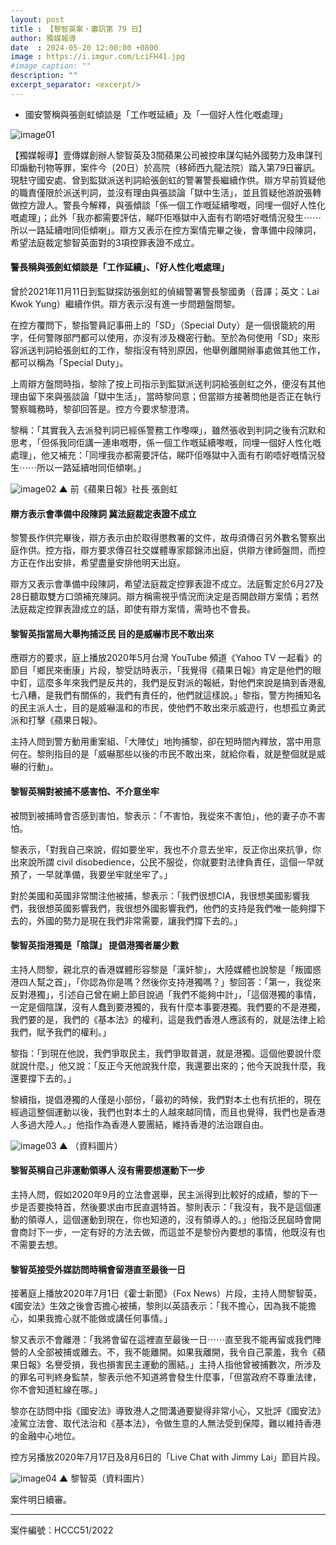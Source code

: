 ```yaml
---
layout: post
title : 【黎智英案・審訊第 79 日】
author: 獨媒報導
date  : 2024-05-20 12:00:00 +0800
image : https://i.imgur.com/LciFH41.jpg
#image_caption: ""
description: ""
excerpt_separator: <excerpt/>
---
```


- 國安警稱與張劍虹傾談是「工作嘅延續」及「一個好人性化嘅處理」

<excerpt/>

![image01](https://i.imgur.com/a300hZF.png)

【獨媒報導】壹傳媒創辦人黎智英及3間蘋果公司被控串謀勾結外國勢力及串謀刊印煽動刊物等罪，案件今（20日）於高院（移師西九龍法院）踏入第79日審訊。現駐守國安處、曾到監獄派送判詞給張劍虹的警署警長繼續作供。辯方早前質疑他的職責僅限於派送判詞，並沒有理由與張談論「獄中生活」，並且質疑他游說張轉做控方證人。警長今解釋，與張傾談「係一個工作嘅延續嚟嘅，同埋一個好人性化嘅處理」；此外「我亦都需要評估，睇吓佢喺獄中入面有冇啲唔好嘅情況發生⋯⋯所以一路延續咁同佢傾喇」。辯方又表示在控方案情完畢之後，會準備中段陳詞，希望法庭裁定黎智英面對的3項控罪表證不成立。

#### 警長稱與張劍虹傾談是「工作延續」、「好人性化嘅處理」

曾於2021年11月11日到監獄探訪張劍虹的偵緝警署警長黎國勇（音譯；英文：Lai Kwok Yung）繼續作供。辯方表示沒有進一步問題盤問黎。

在控方覆問下，黎指警員記事冊上的「SD」（Special Duty）是一個很籠統的用字，任何警隊部門都可以使用，亦沒有涉及機密行動。至於為何使用「SD」來形容派送判詞給張劍虹的工作，黎指沒有特別原因，他舉例離開辦事處做其他工作，都可以稱為「Special Duty」。

上周辯方盤問時指，黎除了按上司指示到監獄派送判詞給張劍虹之外，便沒有其他理由留下來與張談論「獄中生活」，當時黎同意；但當辯方接著問他是否正在執行警察職務時，黎卻回答是。控方今要求黎澄清。

黎稱：「其實我入去派發判詞已經係警務工作嚟㗎」，雖然張收到判詞之後有沉默和思考，「但係我同佢講一連串嘅嘢，係一個工作嘅延續嚟嘅，同埋一個好人性化嘅處理」，他又補充：「同埋我亦都需要評估，睇吓佢喺獄中入面有冇啲唔好嘅情況發生⋯⋯所以一路延續咁同佢傾喇。」

![image02](https://i.imgur.com/leiPYmZ.png)
▲ 前《蘋果日報》社長 張劍虹

#### 辯方表示會準備中段陳詞 冀法庭裁定表證不成立

黎警長作供完畢後，辯方表示由於取得懲教署的文件，故毋須傳召另外數名警察出庭作供。控方指，辯方要求傳召社交媒體專家鄒錦沛出庭，供辯方律師盤問，而控方正在作出安排，希望盡量安排他明天出庭。

辯方又表示會準備中段陳詞，希望法庭裁定控罪表證不成立。法庭暫定於6月27及28日聽取雙方口頭補充陳詞。辯方稱需視乎情況而決定是否開啟辯方案情；若然法庭裁定控罪表證成立的話，即使有辯方案情，需時也不會長。

#### 黎智英指當局大舉拘捕泛民 目的是威嚇市民不敢出來

應辯方的要求，庭上播放2020年5月台灣 YouTube 頻道《Yahoo TV 一起看》的節目「鄉民來衝康」片段，黎受訪時表示，「我覺得《蘋果日報》肯定是他們的眼中釘，這麼多年來我們是反共的，我們是反對派的報紙，對他們來說是搞到香港亂七八糟，是我們有關係的，我們有責任的，他們就這樣說。」黎指，警方拘捕知名的民主派人士，目的是威嚇溫和的市民，使他們不敢出來示威遊行，也想孤立勇武派和打擊《蘋果日報》。

主持人問到警方動用重案組、「大陣仗」地拘捕黎，卻在短時間內釋放，當中用意何在。黎則指目的是「威嚇那些以後的市民不敢出來，就給你看，就是整個就是威嚇的行動」。

#### 黎智英稱對被捕不感害怕、不介意坐牢

被問到被捕時會否感到害怕，黎表示：「不害怕，我從來不害怕」，他的妻子亦不害怕。

黎表示，「對我自己來說，假如要坐牢，我也不介意去坐牢，反正你出來抗爭，你出來說所謂 civil disobedience，公民不服從，你就要對法律負責任，這個一早就預了，一早就準備，我要坐牢就坐牢了。」

對於美國和英國非常關注他被捕，黎表示：「我們很想CIA，我很想美國影響我們，我很想英國影響我們，我很想外國影響我們，他們的支持是我們唯一能夠撐下去的，外國的勢力是現在我們非常需要，讓我們撐下去的。」

#### 黎智英指港獨是「陰謀」 提倡港獨者屬少數

主持人問黎，親北京的香港媒體形容黎是「漢奸黎」，大陸媒體也說黎是「叛國惑港四人幫之首」，「你認為你是嗎？然後你支持港獨嗎？」黎回答：「第一，我從來反對港獨」，引述自己曾在網上節目說過「我們不能夠中計」，「這個港獨的事情，一定是個陰謀，沒有人蠢到要港獨的，我有什麼本事要港獨。我們要的不是港獨，我們要的是，我們的《基本法》的權利，這是我們香港人應該有的，就是法律上給我們，賦予我們的權利。」

黎指：「到現在他說，我們爭取民主，我們爭取普選，就是港獨。這個他要說什麼就說什麼。」他又說：「反正今天他說我什麼，我還要出來的；他今天說我什麼，我還要撐下去的。」

黎續指，提倡港獨的人僅是小部份，「最初的時候，我們對本土也有抗拒的，現在經過這整個運動以後，我們也對本土的人越來越同情，而且也覺得，我們也是香港人多過大陸人。」他指作為香港人要團結，維持香港的法治跟自由。

![image03](https://i.imgur.com/PaINjep.png)
▲ （資料圖片）

#### 黎智英稱自己非運動領導人 沒有需要想運動下一步

主持人問，假如2020年9月的立法會選舉，民主派得到比較好的成績，黎的下一步是否要換特首，然後要求由市民直選特首。黎則表示：「我沒有，我不是這個運動的領導人，這個運動到現在，你也知道的，沒有領導人的。」他指泛民屆時會開會商討下一步，一定有好的方法去做，而這並不是黎份內要想的事情，他既沒有也不需要去想。

#### 黎智英接受外媒訪問時稱會留港直至最後一日

接著庭上播放2020年7月1日《霍士新聞》（Fox News）片段，主持人問黎智英，《國安法》生效之後會否擔心被捕，黎則以英語表示：「我不擔心，因為我不能擔心，如果我擔心就不能做或講任何事情。」

黎又表示不會離港：「我將會留在這裡直至最後一日⋯⋯直至我不能再留或我們陣營的人全部被捕或離去。不，我不能離開。如果我離開，我令自己蒙羞，我令《蘋果日報》名譽受損，我也損害民主運動的團結。」主持人指他曾被捕數次，所涉及的罪名可判終身監禁，黎表示他不知道將會發生什麼事，「但當政府不尊重法律，你不會知道紅線在哪。」

黎亦在訪問中指《國安法》導致港人之間溝通要變得非常小心，又批評《國安法》凌駕立法會、取代法治和《基本法》，令做生意的人無法受到保障，難以維持香港的金融中心地位。

控方另播放2020年7月17日及8月6日的「Live Chat with Jimmy Lai」節目片段。

![image04](https://i.imgur.com/LzyueVs.png)
▲ 黎智英（資料圖片）

案件明日續審。

---

案件編號：HCCC51/2022
